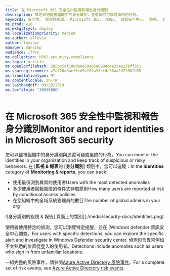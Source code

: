 ```yaml
---
title: 在 Microsoft 365 安全性中監視和報告身分識別
description: 描述如何監視組織中的身分識別，並追蹤的可疑或風險的行為。
keywords: 安全性、 惡意程式碼、 Microsoft 365、 M365、 資訊安全中心、 監視、 報表、 身分識別
ms.prod: w10
ms.mktglfcycl: deploy
ms.localizationpriority: medium
ms.author: ellevin
author: levinec
manager: dansimp
audience: ITPro
ms.collection: M365-security-compliance
ms.topic: article
ms.openlocfilehash: 285bc5af108de8a59a65a088ec4e33ae27bff3c1
ms.sourcegitcommit: e7a776a04ef6ed5e287a33cfdc36aa2d72862b55
ms.translationtype: MT
ms.contentlocale: zh-TW
ms.lasthandoff: 03/29/2019
ms.locfileid: "30998886"
---
```

# <a name="monitor-and-report-identities-in-microsoft-365-security"></a><span data-ttu-id="ad027-104">在 Microsoft 365 安全性中監視和報告身分識別</span><span class="sxs-lookup"><span data-stu-id="ad027-104">Monitor and report identities in Microsoft 365 security</span></span>

<span data-ttu-id="ad027-105">您可以監視組織中的身分識別與追蹤可疑或風險的行為。</span><span class="sxs-lookup"><span data-stu-id="ad027-105">You can monitor the identities in your organization and keep track of suspicious or risky behaviors.</span></span> <span data-ttu-id="ad027-106">在 [**監視 & 報表**的 [**身分識別**] 類別中，您可以追蹤：</span><span class="sxs-lookup"><span data-stu-id="ad027-106">In the **Identities** category of **Monitoring & reports**, you can track:</span></span>

* <span data-ttu-id="ad027-107">使用最偵測到異常的使用者</span><span class="sxs-lookup"><span data-stu-id="ad027-107">Users with the most detected anomalies</span></span>
* <span data-ttu-id="ad027-108">多少使用者回報風險的條件式存取原則</span><span class="sxs-lookup"><span data-stu-id="ad027-108">How many users are reported at risk by conditional access policies</span></span>
* <span data-ttu-id="ad027-109">在您組織中的全域系統管理員的數目</span><span class="sxs-lookup"><span data-stu-id="ad027-109">The number of global admins in your org</span></span>

![身分識別的監視 & 報告] 頁面上的類別](./media/security-docs/identities.png)

<span data-ttu-id="ad027-111">使用者使用特定的偵測，您可以瀏覽特定提醒，並在 [Windows defender 資訊安全中心調查。</span><span class="sxs-lookup"><span data-stu-id="ad027-111">For users with specific detections, you can explore the specific alert and investigate in Windows Defender security center.</span></span> <span data-ttu-id="ad027-112">偵測包含異常例如不太熟悉的位置從登入的使用者。</span><span class="sxs-lookup"><span data-stu-id="ad027-112">Detections include anomalies such as users who sign in from unfamiliar locations.</span></span>

<span data-ttu-id="ad027-113">一組完整的風險事件，請參閱[Azure Active Directory 風險事件](https://docs.microsoft.com/azure/active-directory/reports-monitoring/concept-risk-events)。</span><span class="sxs-lookup"><span data-stu-id="ad027-113">For a complete set of risk events, see [Azure Active Directory risk events](https://docs.microsoft.com/azure/active-directory/reports-monitoring/concept-risk-events).</span></span>
